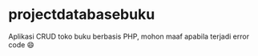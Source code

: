 # projectdatabasebuku
Aplikasi CRUD toko buku berbasis PHP, mohon maaf apabila terjadi error code 😄
